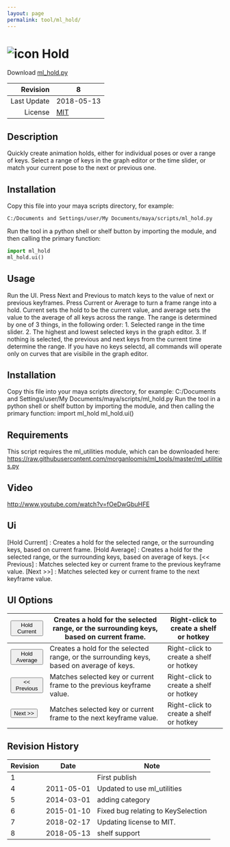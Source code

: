 ```yaml
---
layout: page
permalink: tool/ml_hold/
---
```


# ![icon](https://raw.githubusercontent.com/morganloomis/ml_tools/master/icons//ml_hold.png) Hold
Download [ml_hold.py](https://raw.githubusercontent.com/morganloomis/ml_tools/master/scripts/ml_hold.py)

| Revision | 8 |
|---:|---|
| Last Update | 2018-05-13 |
| License | [MIT](https://opensource.org/licenses/MIT) |

## Description

 Quickly create animation holds, either for individual poses or over a range of keys. Select a range of keys in the graph editor or the time slider, or match your current pose to the next or previous one. 

## Installation

Copy this file into your maya scripts directory, for example:

`C:/Documents and Settings/user/My Documents/maya/scripts/ml_hold.py`

Run the tool in a python shell or shelf button by importing the module, 
and then calling the primary function:

```python
import ml_hold
ml_hold.ui()
```

## Usage

 Run the UI. Press Next and Previous to match keys to the value of next or previous keyframes. Press Current or Average to turn a frame range into a hold. Current sets the hold to be the current value, and average sets the value to the average of all keys across the range. The range is determined by one of 3 things, in the following order: 1. Selected range in the time slider. 2. The highest and lowest selected keys in the graph editor. 3. If nothing is selected, the previous and next keys from the current time determine the range. If you have no keys selectd, all commands will operate only on curves that are visibile in the graph editor. 

## Installation

 Copy this file into your maya scripts directory, for example: C:/Documents and Settings/user/My Documents/maya/scripts/ml_hold.py Run the tool in a python shell or shelf button by importing the module, and then calling the primary function: import ml_hold ml_hold.ui() 

## Requirements

 This script requires the ml_utilities module, which can be downloaded here: https://raw.githubusercontent.com/morganloomis/ml_tools/master/ml_utilities.py 

## Video

 http://www.youtube.com/watch?v=fOeDwGbuHFE 

## Ui

 [Hold Current] : Creates a hold for the selected range, or the surrounding keys, based on current frame. [Hold Average] : Creates a hold for the selected range, or the surrounding keys, based on average of keys. [<< Previous] : Matches selected key or current frame to the previous keyframe value. [Next >>] : Matches selected key or current frame to the next keyframe value. 

## UI Options


|<button type="button">Hold Current</button>|Creates a hold for the selected range, or the surrounding keys, based on current frame.|Right-click to create a shelf or hotkey|
|---|---|---|
|<button type="button">Hold Average</button>|Creates a hold for the selected range, or the surrounding keys, based on average of keys.|Right-click to create a shelf or hotkey|
|<button type="button"><< Previous</button>|Matches selected key or current frame to the previous keyframe value.|Right-click to create a shelf or hotkey|
|<button type="button">Next >></button>|Matches selected key or current frame to the next keyframe value.|Right-click to create a shelf or hotkey|

## Revision History

| Revision | Date | Note|
|---|---|---|
|1||First publish|
|4|2011-05-01|Updated to use ml_utilities|
|5|2014-03-01|adding category|
|6|2015-01-10|Fixed bug relating to KeySelection|
|7|2018-02-17|Updating license to MIT.|
|8|2018-05-13|shelf support|
